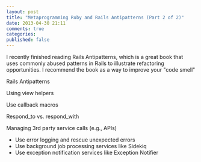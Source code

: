 ```yaml
---
layout: post
title: "Metaprogramming Ruby and Rails Antipatterns (Part 2 of 2)"
date: 2013-04-30 21:11
comments: true
categories: 
published: false
---
```


I recently finished reading Rails Antipatterns, which is a great book that uses commonly abused patterns in Rails to illustrate refactoring opportunities. I recommend the book   as a way to improve your "code smell"

Rails Antipatterns

Using view helpers

Use callback macros

Respond_to vs. respond_with

Managing 3rd party service calls (e.g., APIs)
  - Use error logging and rescue unexpected errors
  - Use background job processing services like Sidekiq
  - Use exception notification services like Exception Notifier





